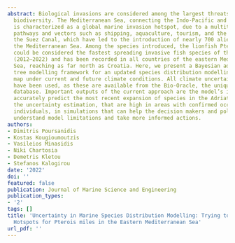 ```yaml
---
abstract: Biological invasions are considered among the largest threats to native
  biodiversity. The Mediterranean Sea, connecting the Indo-Pacific and Atlantic oceans,
  is characterized as a global marine invasion hotspot, due to a multitude of human
  pathways and vectors such as shipping, aquaculture, tourism, and the opening of
  the Suez Canal, which have led to the introduction of nearly 700 alien species into
  the Mediterranean Sea. Among the species introduced, the lionfish Pterois miles
  could be considered the fastest spreading invasive fish species of the last decade
  (2012–2022) and has been recorded in all countries of the eastern Mediterranean
  Sea, reaching as far north as Croatia. Here, we present a Bayesian additive regression
  tree modelling framework for an updated species distribution modelling invasion
  map under current and future climate conditions. All climate uncertainty sources
  have been used, as these are available from the Bio-Oracle, the unique marine predictors
  database. Important outputs of the current approach are the model’s inadequacy to
  accurately predict the most recent expansion of species in the Adriatic Sea, and
  the uncertainty estimation, that are high in areas with confirmed occurrence of
  individuals, in simulations that can help the decision makers and policy officers
  understand model limitations and take more informed actions.
authors:
- Dimitris Poursanidis
- Kostas Kougioumoutzis
- Vasileios Minasidis
- Niki Chartosia
- Demetris Kletou
- Stefanos Kalogirou
date: '2022'
doi: ''
featured: false
publication: Journal of Marine Science and Engineering
publication_types:
- '2'
tags: []
title: 'Uncertainty in Marine Species Distribution Modelling: Trying to Locate Invasion
  Hotspots for Pterois miles in the Eastern Mediterranean Sea'
url_pdf: ''
---
```


